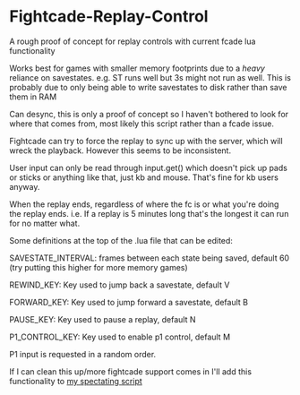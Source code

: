 # Fightcade-Replay-Control
A rough proof of concept for replay controls with current fcade lua functionality

Works best for games with smaller memory footprints due to a *heavy* reliance on savestates. e.g. ST runs well but 3s might not run as well. This is probably due to only being able to write savestates to disk rather than save them in RAM

Can desync, this is only a proof of concept so I haven't bothered to look for where that comes from, most likely this script rather than a fcade issue.


Fightcade can try to force the replay to sync up with the server, which will wreck the playback. However this seems to be inconsistent.

User input can only be read through input.get() which doesn't pick up pads or sticks or anything like that, just kb and mouse. That's fine for kb users anyway.

When the replay ends, regardless of where the fc is or what you're doing the replay ends. i.e. If a replay is 5 minutes long that's the longest it can run for no matter what.

Some definitions at the top of the .lua file that can be edited:

SAVESTATE_INTERVAL: frames between each state being saved, default 60 (try putting this higher for more memory games)

REWIND_KEY: Key used to jump back a savestate, default V

FORWARD_KEY: Key used to jump forward a savestate, default B

PAUSE_KEY: Key used to pause a replay, default N

P1_CONTROL_KEY: Key used to enable p1 control, default M


P1 input is requested in a random order.

If I can clean this up/more fightcade support comes in I'll add this functionality to [my spectating script](https://github.com/peon2/fbneo-spectating)

